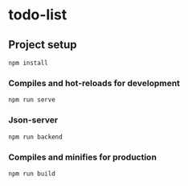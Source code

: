 # todo-list

## Project setup
```
npm install
```

### Compiles and hot-reloads for development
```
npm run serve
```

### Json-server
```
npm run backend
```

### Compiles and minifies for production
```
npm run build
```
